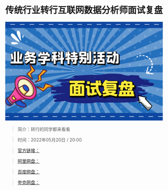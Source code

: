 # 传统行业转行互联网数据分析师面试复盘

![img](../../assets/CioPOWKEvsSAVsmOAAg8KGuhVbw684.png)

> 简介：转行的同学都来看看

> 时间：2022年05月20日 / 20:00

> [官方链接：]()

> [阿里网盘：]()

> [百度网盘：]()

> [夸克网盘：]()
